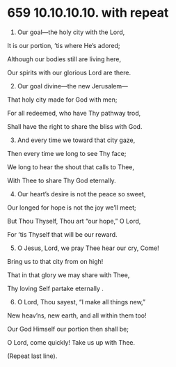 # 659 10.10.10.10. with repeat

1.  Our goal—the holy city with the Lord,

It is our portion, ’tis where He’s adored;

Although our bodies still are living here,

Our spirits with our glorious Lord are there.

2.  Our goal divine—the new Jerusalem—

That holy city made for God with men;

For all redeemed, who have Thy pathway trod,

Shall have the right to share the bliss with God.

3.  And every time we toward that city gaze,

Then every time we long to see Thy face;

We long to hear the shout that calls to Thee,

With Thee to share Thy God eternally.

4.  Our heart’s desire is not the peace so sweet,

Our longed for hope is not the joy we’ll meet;

But Thou Thyself, Thou art “our hope,” O Lord,

For ’tis Thyself that will be our reward.

5.  O Jesus, Lord, we pray Thee hear our cry, Come!

Bring us to that city from on high!

That in that glory we may share with Thee,

Thy loving Self partake eternally .

6.  O Lord, Thou sayest, “I make all things new,”

New heav’ns, new earth, and all within them too!

Our God Himself our portion then shall be;

O Lord, come quickly! Take us up with Thee.

(Repeat last line).


